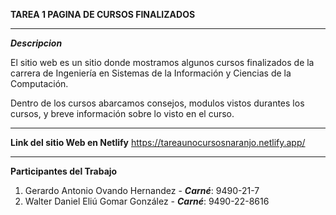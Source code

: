 **TAREA 1 PAGINA DE CURSOS FINALIZADOS**
***
***Descripcion***

El sitio web es un sitio donde mostramos algunos cursos finalizados de la carrera de Ingeniería en Sistemas de la Información y Ciencias de la Computación. 

Dentro de los cursos abarcamos consejos, modulos vistos durantes los cursos, y breve información sobre lo visto en el curso. 

***
**Link del sitio Web en Netlify**
https://tareaunocursosnaranjo.netlify.app/

***
**Participantes del Trabajo**
1. Gerardo Antonio Ovando Hernandez - ***Carné***: 9490-21-7
2. Walter Daniel Eliú Gomar González - ***Carné***: 9490-22-8616



